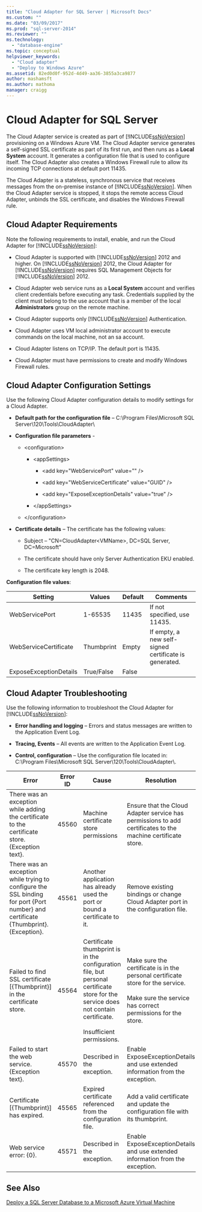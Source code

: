 ```yaml
---
title: "Cloud Adapter for SQL Server | Microsoft Docs"
ms.custom: ""
ms.date: "03/09/2017"
ms.prod: "sql-server-2014"
ms.reviewer: ""
ms.technology: 
  - "database-engine"
ms.topic: conceptual
helpviewer_keywords: 
  - "Cloud adapter"
  - "Deploy to Windows Azure"
ms.assetid: 82ed0d0f-952d-4d49-aa36-3855a3ca9877
author: mashamsft
ms.author: mathoma
manager: craigg
---
```

# Cloud Adapter for SQL Server
  The Cloud Adapter service is created as part of [!INCLUDE[ssNoVersion](../includes/ssnoversion-md.md)] provisioning on a Windows Azure VM. The Cloud Adapter service generates a self-signed SSL certificate as part of its first run, and then runs as a **Local System** account. It generates a configuration file that is used to configure itself. The Cloud Adapter also creates a Windows Firewall rule to allow its incoming TCP connections at default port 11435.  
  
 The Cloud Adapter is a stateless, synchronous service that receives messages from the on-premise instance of [!INCLUDE[ssNoVersion](../includes/ssnoversion-md.md)]. When the Cloud Adapter service is stopped, it stops the remote access Cloud Adapter, unbinds the SSL certificate, and disables the Windows Firewall rule.  
  
## Cloud Adapter Requirements  
 Note the following requirements to install, enable, and run the Cloud Adapter for [!INCLUDE[ssNoVersion](../includes/ssnoversion-md.md)]:  
  
-   Cloud Adapter is supported with [!INCLUDE[ssNoVersion](../includes/ssnoversion-md.md)] 2012 and higher. On [!INCLUDE[ssNoVersion](../includes/ssnoversion-md.md)] 2012, the Cloud Adapter for [!INCLUDE[ssNoVersion](../includes/ssnoversion-md.md)] requires SQL Management Objects for [!INCLUDE[ssNoVersion](../includes/ssnoversion-md.md)] 2012.  
  
-   Cloud Adapter web service runs as a **Local System** account and verifies client credentials before executing any task. Credentials supplied by the client must belong to the use account that is a member of the local **Administrators** group on the remote machine.  
  
-   Cloud Adapter supports only [!INCLUDE[ssNoVersion](../includes/ssnoversion-md.md)] Authentication.  
  
-   Cloud Adapter uses VM local administrator account to execute commands on the local machine, not an sa account.  
  
-   Cloud Adapter listens on TCP/IP. The default port is 11435.  
  
-   Cloud Adapter must have permissions to create and modify Windows Firewall rules.  
  
## Cloud Adapter Configuration Settings  
 Use the following Cloud Adapter configuration details to modify settings for a Cloud Adapter.  
  
-   **Default path for the configuration file** – C:\Program Files\Microsoft SQL Server\120\Tools\CloudAdapter\  
  
-   **Configuration file parameters** -  
  
    -   \<configuration>  
  
        -   \<appSettings>  
  
            -   \<add key="WebServicePort" value="" />  
  
            -   \<add key="WebServiceCertificate" value="GUID" />  
  
            -   \<add key="ExposeExceptionDetails" value="true" />  
  
        -   \</appSettings>  
  
    -   \</configuration>  
  
-   **Certificate details** – The certificate has the following values:  
  
    -   Subject – "CN=CloudAdapter\<VMName>, DC=SQL Server, DC=Microsoft"  
  
    -   The certificate should have only Server Authentication EKU enabled.  
  
    -   The certificate key length is 2048.  
  
 **Configuration file values**:  
  
|Setting|Values|Default|Comments|  
|-------------|------------|-------------|--------------|  
|WebServicePort|1-65535|11435|If not specified, use 11435.|  
|WebServiceCertificate|Thumbprint|Empty|If empty, a new self-signed certificate is generated.|  
|ExposeExceptionDetails|True/False|False||  
  
## Cloud Adapter Troubleshooting  
 Use the following information to troubleshoot the Cloud Adapter for [!INCLUDE[ssNoVersion](../includes/ssnoversion-md.md)]:  
  
-   **Error handling and logging** – Errors and status messages are written to the Application Event Log.  
  
-   **Tracing, Events** – All events are written to the Application Event Log.  
  
-   **Control, configuration** – Use the configuration file located in:  C:\Program Files\Microsoft SQL Server\120\Tools\CloudAdapter\\.  
  
|Error|Error ID|Cause|Resolution|  
|-----------|--------------|-----------|----------------|  
|There was an exception while adding the certificate to the certificate store. {Exception text}.|45560|Machine certificate store permissions|Ensure that the Cloud Adapter service has permissions to add certificates to the machine certificate store.|  
|There was an exception while trying to configure the SSL binding for port {Port number} and certificate {Thumbprint}. {Exception}.|45561|Another application has already used the port or bound a certificate to it.|Remove existing bindings or change Cloud Adapter port in the configuration file.|  
|Failed to find SSL certificate [{Thumbprint}] in the certificate store.|45564|Certificate thumbprint is in the configuration file, but personal certificate store for the service does not contain certificate.<br /><br /> Insufficient permissions.|Make sure the certificate is in the personal certificate store for the service.<br /><br /> Make sure the service has correct permissions for the store.|  
|Failed to start the web service. {Exception text}.|45570|Described in the exception.|Enable ExposeExceptionDetails and use extended information from the exception.|  
|Certificate [{Thumbprint}] has expired.|45565|Expired certificate referenced from the configuration file.|Add a valid certificate and update the configuration file with its thumbprint.|  
|Web service error: {0}.|45571|Described in the exception.|Enable ExposeExceptionDetails and use extended information from the exception.|  
  
## See Also  
 [Deploy a SQL Server Database to a Microsoft Azure Virtual Machine](../relational-databases/databases/deploy-a-sql-server-database-to-a-microsoft-azure-virtual-machine.md)  
  
  
